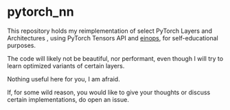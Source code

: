 # pytorch_nn

This repository holds my reimplementation of select PyTorch Layers and Architectures , using PyTorch Tensors API and [einops](https://github.com/arogozhnikov/einops), for self-educational purposes.

The code will likely not be beautiful, nor performant, even though I will try to learn optimized variants of certain layers.

Nothing useful here for you, I am afraid.

If, for some wild reason, you would like to give your thoughts or discuss certain implementations, do open an issue.
